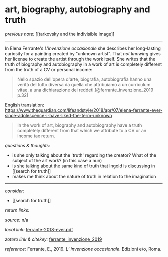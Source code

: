 # art, biography, autobiography and truth

_previous note:_ [[tarkovsky and the indivisible image]]

---

In Elena Ferrante's _L'invenzione occasionale_ she describes her long-lasting curiosity for a painting created by "unknown artist". That _not knowing_ gives her license to create the artist through the work itself. She writes that the truth of biography and autobiography in a work of art is completely different from the truth of a CV or personal income:

>Nello spazio dell'opera d'arte, biografia, autobiografia hanno una verità del tutto diversa da quella che attribuiamo a un curriculum vitae, a una dichiarazione dei reddeti.[@ferrante_invenzione_2019 p.32]

English translation: <https://www.theguardian.com/lifeandstyle/2018/apr/07/elena-ferrante-ever-since-adolescence-i-have-liked-the-term-unknown>

>In the work of art, biography and autobiography have a truth completely different from that which we attribute to a CV or an income tax return.

_questions & thoughts:_

- is she only talking about the 'truth' regarding the creator? What of the subject of the art work? (in this case a nun)
- is she talking about the same kind of truth that Ingold is discussing in [[search for truth]]
- makes me think about the nature of truth in relation to the imagination

--- 

_consider:_ 

- [[search for truth]]


_return links:_

_source:_ n/a      

_local link:_ [ferrante-2018-ever.pdf](hook://file/lANWNqeQe?p=c2tlbGxpcy9Eb3dubG9hZHM=&n=ferrante-2018-ever.pdf)

_zotero link & citekey:_ [ferrante_invenzione_2019](zotero://select/items/1_T6HKNQ26)

_reference:_ Ferrante, E., 2019. _L’ invenzione occasionale_. Edizioni e/o, Roma.



